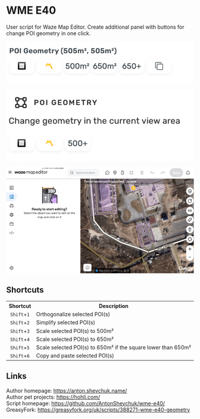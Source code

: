 # WME E40
User script for Waze Map Editor.
Create additional panel with buttons for change POI geometry in one click.

![](screenshot.png)

![](settings.png)

![](example.gif)

## Shortcuts
<table style="width:100%">
<tr>
  <th>Shortcut</th>
  <th>Description</th>
</tr>
<tr>
<td align='center'><code>Shift</code>+<code>1</code></td>
<td>Orthogonalize selected POI(s)</td>
</tr>
<tr>
<td align='center'><code>Shift</code>+<code>2</code></td>
<td>Simplify selected POI(s)</td>
</tr>
<tr>
<td align='center'><code>Shift</code>+<code>3</code></td>
<td>Scale selected POI(s) to 500m²</td>
</tr>
<tr>
<td align='center'><code>Shift</code>+<code>4</code></td>
<td>Scale selected POI(s) to 650m²</td>
</tr>
<tr>
<td align='center'><code>Shift</code>+<code>5</code></td>
<td>Scale selected POI(s) to 650m² if the square lower than 650m²</td>
</tr>
<tr>
<td align='center'><code>Shift</code>+<code>6</code></td>
<td>Copy and paste selected POI(s)</td>
</tr>
</table>

## Links

Author homepage: https://anton.shevchuk.name/  
Author pet projects: https://hohli.com/  
Script homepage: https://github.com/AntonShevchuk/wme-e40/  
GreasyFork: https://greasyfork.org/uk/scripts/388271-wme-e40-geometry  
